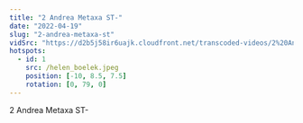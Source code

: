 ```yaml
---
title: "2 Andrea Metaxa ST-"
date: "2022-04-19"
slug: "2-andrea-metaxa-st"
vidSrc: "https://d2b5j58ir6uajk.cloudfront.net/transcoded-videos/2%20Andrea%20Metaxa%20ST-.mp4"
hotspots:
  - id: 1
    src: /helen_boelek.jpeg
    position: [-10, 8.5, 7.5]
    rotation: [0, 79, 0]
---
```


2 Andrea Metaxa ST-
